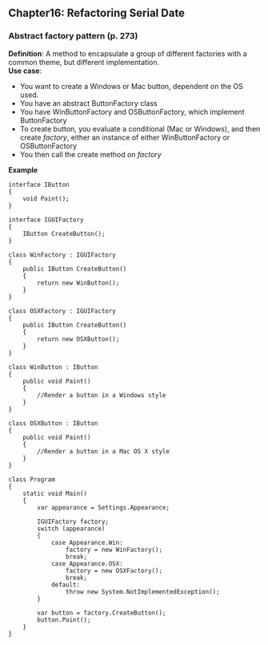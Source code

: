 ## Chapter16: Refactoring Serial Date  

### Abstract factory pattern (p. 273)  
**Definition**: A method to encapsulate a group of different factories with a common theme, but different implementation.  
**Use case**: 
* You want to create a Windows or Mac button, dependent on the OS used.  
* You have an abstract ButtonFactory class  
* You have WinButtonFactory and OSButtonFactory, which implement ButtonFactory 
* To create button, you evaluate a conditional (Mac or Windows), and then create *factory*, either an instance of either WinButtonFactory or OSButtonFactory
* You then call the create method on *factory*  

**Example**  
```
interface IButton
{
    void Paint();
}

interface IGUIFactory
{
    IButton CreateButton();
}

class WinFactory : IGUIFactory
{
    public IButton CreateButton()
    {
        return new WinButton();
    }
}

class OSXFactory : IGUIFactory
{
    public IButton CreateButton()
    {
        return new OSXButton();
    }
}

class WinButton : IButton
{
    public void Paint()
    {
        //Render a button in a Windows style
    }
}

class OSXButton : IButton
{
    public void Paint()
    {
        //Render a button in a Mac OS X style
    }
}

class Program
{
    static void Main()
    {
        var appearance = Settings.Appearance;

        IGUIFactory factory;
        switch (appearance)
        {
            case Appearance.Win:
                factory = new WinFactory();
                break;
            case Appearance.OSX:
                factory = new OSXFactory();
                break;
            default:
                throw new System.NotImplementedException();
        }

        var button = factory.CreateButton();
        button.Paint();
    }
}
```
